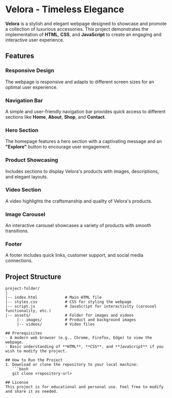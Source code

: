 # Velora - Timeless Elegance

**Velora** is a stylish and elegant webpage designed to showcase and promote a collection of luxurious accessories. This project demonstrates the implementation of **HTML**, **CSS**, and **JavaScript** to create an engaging and interactive user experience.

## Features

### Responsive Design
The webpage is responsive and adapts to different screen sizes for an optimal user experience.

### Navigation Bar
A simple and user-friendly navigation bar provides quick access to different sections like **Home**, **About**, **Shop**, and **Contact**.

### Hero Section
The homepage features a hero section with a captivating message and an **"Explore"** button to encourage user engagement.

### Product Showcasing
Includes sections to display Velora's products with images, descriptions, and elegant layouts.

### Video Section
A video highlights the craftsmanship and quality of Velora's products.

### Image Carousel
An interactive carousel showcases a variety of products with smooth transitions.

### Footer
A footer includes quick links, customer support, and social media connections.

## Project Structure
```plaintext
project-folder/
|
|-- index.html            # Main HTML file
|-- styles.css            # CSS for styling the webpage
|-- script.js             # JavaScript for interactivity (carousel functionality, etc.)
|-- assets/               # Folder for images and videos
     |-- images/          # Product and background images
     |-- videos/          # Video files

## Prerequisites
- A modern web browser (e.g., Chrome, Firefox, Edge) to view the webpage.
- Basic understanding of **HTML**, **CSS**, and **JavaScript** if you wish to modify the project.

## How to Run the Project
1. Download or clone the repository to your local machine:
   ```bash
   git clone <repository-url>

## License
This project is for educational and personal use. Feel free to modify and share it as needed.
